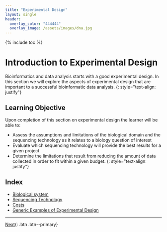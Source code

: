 ```yaml
---
title: "Experimental Design"
layout: single
header:
  overlay_color: "444444"
  overlay_image: /assets/images/dna.jpg
---
```


{% include toc %}


# Introduction to Experimental Design

Bioinformatics and data analysis starts with a good experimental design.  In this section we will explore the aspects of experimental design that are important to a successful bioinformatic data analysis.
{: style="text-align: justify"}

## Learning Objective
Upon completion of this section on experimental design the learner will be able to:

* Assess the assumptions and limitations of the biological domain and the sequencing technology as it relates to a biology question of interest
* Evaluate which sequencing technology will provide the best results for a given project
* Determine the limitations that result from reducing the amount of data collected in order to fit within a given budget.
{: style="text-align: justify"}



## Index

* [Biological system](bio_sys.md)
* [Sequencing Technology](sequencing.md)
* [Costs](costs.md)
* [Generic Examples of Experimental Design](eD_genericExamples.md)

----

[Next](bio_sys.md){: .btn  .btn--primary}
